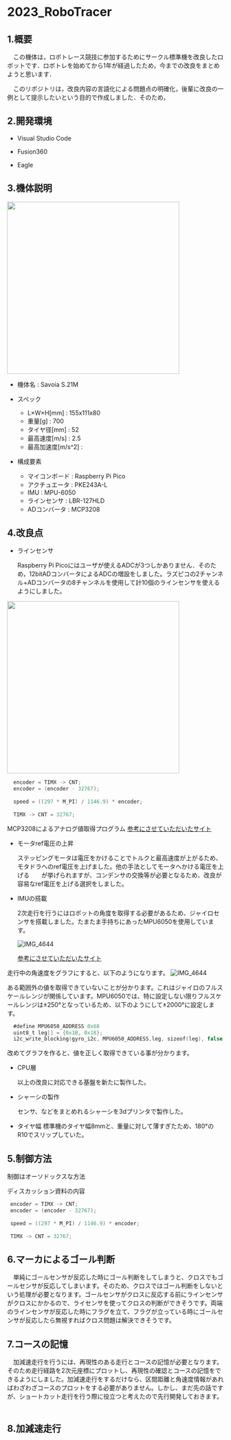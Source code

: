 # 2023_RoboTracer
## 1.概要
　この機体は，ロボトレース競技に参加するためにサークル標準機を改良したロボットです．ロボトレを始めてから1年が経過したため，今までの改良をまとめようと思います．

　このリポジトリは，改良内容の言語化による問題点の明確化，後輩に改良の一例として提示したいという目的で作成しました．そのため，

## 2.開発環境
 - Visual Studio Code

 - Fusion360

 - Eagle

## 3.機体説明
<img src="https://github.com/MasA-23/2023_RoboTracer/assets/147514546/6678fec6-45e2-4e66-b0d3-dd4fd7b67914" width="400px">


- 機体名 : Savoia S.21M


- スペック
  - L×W×H[mm] : 155x111x80
  - 重量[g] : 700
  - タイヤ径[mm] : 52
  - 最高速度[m/s] : 2.5
  - 最高加速度[m/s^2] : 


- 構成要素
  - マイコンボード : Raspberry Pi Pico
  - アクチュエータ : PKE243A-L
  - IMU : MPU-6050
  - ラインセンサ : LBR-127HLD
  - ADコンバータ : MCP3208

    
## 4.改良点
- ラインセンサ
  
   Raspberry Pi Picoにはユーザが使えるADCが3つしかありません．そのため，12bitADコンバータによるADCの増設をしました。ラズピコの2チャンネル+ADコンバータの8チャンネルを使用して計10個のラインセンサを使えるようにしました。

<img src="https://github.com/MasA-23/2023_RoboTracer/assets/147514546/81f3ebca-04ac-492f-b433-5287070fb427" width="400px">

```Swift
  encoder = TIMX -> CNT;
  encoder = (encoder - 32767);
  
  speed = ((297 * M_PI) / 1146.9) * encoder;
  
  TIMX -> CNT = 32767;
  ```

MCP3208によるアナログ値取得プログラム
[参考にさせていただいたサイト](https://qiita.com/jamjam/items/6d49f9200d809b4a1d72)



- モータref電圧の上昇
  
   ステッピングモータは電圧をかけることでトルクと最高速度が上がるため、モタドラへのref電圧を上げました。他の手法としてモータへかける電圧を上げる　　が挙げられますが、コンデンサの交換等が必要となるため、改良が容易なref電圧を上げる選択をしました。
  

- IMUの搭載
  
    2次走行を行うにはロボットの角度を取得する必要があるため、ジャイロセンサを搭載しました。たまたま手持ちにあったMPU6050を使用しています。
  
  ![IMG_4644](https://github.com/MasA-23/2023_RoboTracer/assets/147514546/0492ced1-3b90-49bc-9984-d6cbd6b88eaa)

  [参考にさせていただいたサイト](https://github.com/raspberrypi/pico-examples/blob/master/i2c/mpu6050_i2c/mpu6050_i2c.c)

走行中の角速度をグラフにすると、以下のようになります。
![IMG_4644](https://github.com/MasA-23/2023_RoboTracer/issues/5#issue-1939070280)

ある範囲外の値を取得できていないことが分かります。これはジャイロのフルスケールレンジが関係しています。MPU6050では、特に設定しない限りフルスケールレンジは±250°となっているため、以下のようにして±2000°に設定します。

```Swift
  #define MPU6050_ADDRESS 0x68
  uint8_t leg[] = {0x1B, 0x18};
  i2c_write_blocking(gyro_i2c, MPU6050_ADDRESS,leg, sizeof(leg), false );
  ```

改めてグラフを作ると、値を正しく取得できている事が分かります。


- CPU層

   以上の改良に対応できる基盤を新たに製作した。


- シャーシの製作

    センサ、などをまとめれるシャーシを3dプリンタで製作した。

- タイヤ幅
  標準機のタイヤ幅8mmと、重量に対して薄すぎたため、180°のR10でスリップしていた。
  
## 5.制御方法

制御はオーソドックスな方法

ディスカッション資料の内容
 ```Swift
  encoder = TIMX -> CNT;
  encoder = (encoder - 32767);
  
  speed = ((297 * M_PI) / 1146.9) * encoder;
  
  TIMX -> CNT = 32767;
  ```


## 6.マーカによるゴール判断

　単純にゴールセンサが反応した時にゴール判断をしてしまうと、クロスでもゴールセンサが反応してしまいます。そのため、クロスではゴール判断をしないという処理が必要となります。ゴールセンサがクロスに反応する前にラインセンサがクロスにかかるので、ライセンサを使ってクロスの判断ができそうです。両端のラインセンサが反応した時にフラグを立て、フラグが立っている時にゴールセンサが反応したら無視すればクロス問題は解決できそうです。

 
## 7.コースの記憶
　加減速走行を行うには、再現性のある走行とコースの記憶が必要となります。そのため走行経路を2次元座標にプロットし、再現性の確認とコースの記憶をできるようにしました。加減速走行をするだけなら、区間距離と角速度情報があればわざわざコースのプロットをする必要がありません。しかし、まだ先の話ですが、ショートカット走行を行う際に役立つと考えたので先行開発しておきます。
 　
　
## 8.加減速走行


